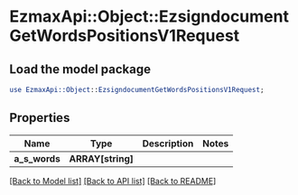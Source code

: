 # EzmaxApi::Object::EzsigndocumentGetWordsPositionsV1Request

## Load the model package
```perl
use EzmaxApi::Object::EzsigndocumentGetWordsPositionsV1Request;
```

## Properties
Name | Type | Description | Notes
------------ | ------------- | ------------- | -------------
**a_s_words** | **ARRAY[string]** |  | 

[[Back to Model list]](../README.md#documentation-for-models) [[Back to API list]](../README.md#documentation-for-api-endpoints) [[Back to README]](../README.md)


